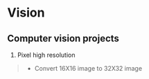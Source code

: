 # Vision
## Computer vision projects
1. Pixel high resolution
>* Convert 16X16 image to 32X32 image
